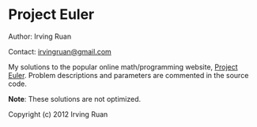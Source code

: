 Project Euler
=================================


Author: Irving Ruan

Contact: irvingruan@gmail.com

My solutions to the popular online math/programming website, [Project Euler](http://projecteuler.net). Problem descriptions and parameters are commented in
the source code.

**Note**: These solutions are not optimized. 

Copyright (c) 2012 Irving Ruan
